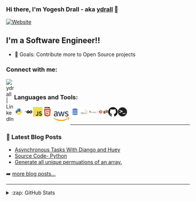### Hi there, I'm Yogesh Drall - aka [ydrall](https://www.yogeshdrall.in) 👋

[![Website](https://img.shields.io/website?label=yogeshdrall.in&style=for-the-badge&url=https://www.yogeshdrall.in)](https://www.yogeshdrall.in)

## I'm a Software Engineer!!

- 🥅 Goals: Contribute more to Open Source projects

### Connect with me:

[<img align="left" alt="ydrall | LinkedIn" width="22px" src="https://cdn.jsdelivr.net/npm/simple-icons@v3/icons/linkedin.svg" />][linkedin]
<br />

### Languages and Tools:

<img align="left" alt="Python" width="26px" src="https://raw.githubusercontent.com/github/explore/80688e429a7d4ef2fca1e82350fe8e3517d3494d/topics/python/python.png" />
<img align="left" alt="Go" width="26px" src="https://raw.githubusercontent.com/github/explore/80688e429a7d4ef2fca1e82350fe8e3517d3494d/topics/go/go.png" />
<img align="left" alt="JavaScript" width="26px" src="https://raw.githubusercontent.com/github/explore/80688e429a7d4ef2fca1e82350fe8e3517d3494d/topics/javascript/javascript.png" />
<img align="left" alt="HTML5" width="26px" src="https://raw.githubusercontent.com/github/explore/80688e429a7d4ef2fca1e82350fe8e3517d3494d/topics/html/html.png" />
<img align="left" alt="AWS" width="50" src="https://raw.githubusercontent.com/github/explore/80688e429a7d4ef2fca1e82350fe8e3517d3494d/topics/aws/aws.png" />
<img align="left" alt="SQL" width="26px" src="https://raw.githubusercontent.com/github/explore/80688e429a7d4ef2fca1e82350fe8e3517d3494d/topics/sql/sql.png" />
<img align="left" alt="MySQL" width="26px" src="https://raw.githubusercontent.com/github/explore/80688e429a7d4ef2fca1e82350fe8e3517d3494d/topics/mysql/mysql.png" />
<img align="left" alt="MongoDB" width="26px" src="https://raw.githubusercontent.com/github/explore/80688e429a7d4ef2fca1e82350fe8e3517d3494d/topics/mongodb/mongodb.png" />
<img align="left" alt="Git" width="26px" src="https://raw.githubusercontent.com/github/explore/80688e429a7d4ef2fca1e82350fe8e3517d3494d/topics/git/git.png" />
<img align="left" alt="GitHub" width="26px" src="https://raw.githubusercontent.com/github/explore/78df643247d429f6cc873026c0622819ad797942/topics/github/github.png" />
<img align="left" alt="Terminal" width="26px" src="https://raw.githubusercontent.com/github/explore/80688e429a7d4ef2fca1e82350fe8e3517d3494d/topics/terminal/terminal.png" />

<br/>
<br/>

---

### 📕 Latest Blog Posts

<!-- BLOG-POST-LIST:START -->
- [Asynchronous Tasks With Django and Huey](https://ydrall.github.io/2020/11/08/asynchronous-tasks-with-django-and-huey/)
- [Source Code- Python](https://ydrall.github.io/2020/02/13/source-code-lifecycle-of-hello-world-python/)
- [Generate all unique permuations of an array.](https://ydrall.github.io/2020/02/12/generate-all-unique-permutations-of-array/)
<!-- BLOG-POST-LIST:END -->

➡️ [more blog posts...](https://blog.yogeshdrall.in/)

---

<details>
  <summary>:zap: GitHub Stats</summary>

  <img align="left" alt="ydrall's GitHub Stats" src="https://github-readme-stats.vercel.app/api?username=ydrall&show_icons=true&hide_border=true" />

</details>

[website]: https://ydrall.github.io
[instagram]: https://instagram.com/ydrall
[linkedin]: https://www.linkedin.com/in/yogesh-drall-5b51599a
